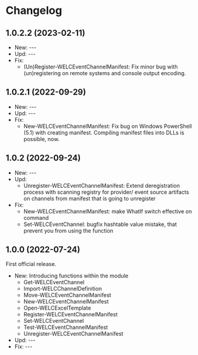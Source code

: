 ﻿# Changelog
## 1.0.2.2 (2023-02-11)
- New: ---
- Upd: ---
- Fix:
    - (Un)Register-WELCEventChannelManifest: Fix minor bug with (un)registering on remote systems and console output encoding.

## 1.0.2.1 (2022-09-29)
- New: ---
- Upd: ---
- Fix:
    - New-WELCEventChannelManifest: Fix bug on Windows PowerShell (5.1) with creating manifest. Compiling manifest files into DLLs is possible, now.

## 1.0.2 (2022-09-24)
 - New: ---
 - Upd:
   - Unregister-WELCEventChannelManifest: Extend deregistration process with scanning registry for provider/ event source artifacts on channels from manifest that is going to unregister
 - Fix:
   - New-WELCEventChannelManifest: make WhatIf switch effective on command
   - Set-WELCEventChannel: bugfix hashtable value mistake, that prevent you from using the function

## 1.0.0 (2022-07-24)
First official release.
 - New: Introducing functions within the module
    - Get-WELCEventChannel
    - Import-WELCChannelDefinition
    - Move-WELCEventChannelManifest
    - New-WELCEventChannelManifest
    - Open-WELCExcelTemplate
    - Register-WELCEventChannelManifest
    - Set-WELCEventChannel
    - Test-WELCEventChannelManifest
    - Unregister-WELCEventChannelManifest
 - Upd: ---
 - Fix: ---